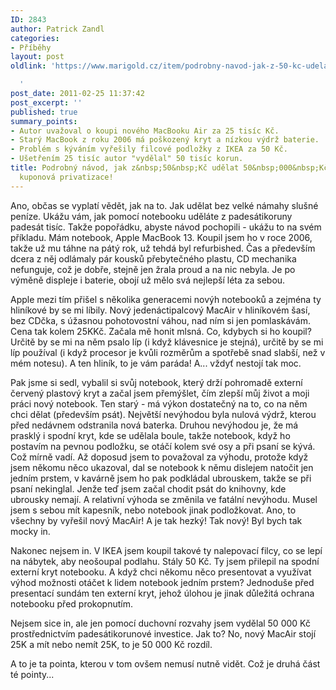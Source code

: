 ```yaml
---
ID: 2843
author: Patrick Zandl
categories:
- Příběhy
layout: post
oldlink: 'https://www.marigold.cz/item/podrobny-navod-jak-z-50-kc-udelat-50-000-kc-lepsi-nez-kuponova-privatizace

  '
post_date: 2011-02-25 11:37:42
post_excerpt: ''
published: true
summary_points:
- Autor uvažoval o koupi nového MacBooku Air za 25 tisíc Kč.
- Starý MacBook z roku 2006 má poškozený kryt a nízkou výdrž baterie.
- Problém s kýváním vyřešily filcové podložky z IKEA za 50 Kč.
- Ušetřením 25 tisíc autor "vydělal" 50 tisíc korun.
title: Podrobný návod, jak z&nbsp;50&nbsp;Kč udělat 50&nbsp;000&nbsp;Kč. Lepší, než
  kuponová privatizace!
---
```


Ano, občas se vyplatí vědět, jak na to. Jak udělat bez velké námahy slušné peníze. Ukážu vám, jak pomocí notebooku uděláte z padesátikoruny padesát tisíc.
Takže popořádku, abyste návod pochopili - ukážu to na svém příkladu. Mám notebook, Apple MacBook 13. Koupil jsem ho v roce 2006, takže už mu táhne na pátý rok, už tehdá byl refurbished. Čas a především dcera z něj odlámaly pár kousků přebytečného plastu, CD mechanika nefunguje, což je dobře, stejně jen žrala proud a na nic nebyla. Je po výměně displeje i baterie, obojí už mělo svá nejlepší léta za sebou.


Apple mezi tím přišel s několika generacemi novýh notebooků a zejména ty hliníkové by se mi líbily. Nový jedenáctipalcový MacAir v hliníkovém šasí, bez CDčka, s úžasnou pohotovostní váhou, nad ním si jen pomlaskávám. Cena tak kolem 25KKč. Začala mě honit mlsná. Co, kdybych si ho koupil? Určitě by se mi na něm psalo líp (i když klávesnice je stejná), určitě by se  mi líp používal (i když procesor je kvůli rozměrům a spotřebě snad slabší, než v mém notesu). A ten hliník, to je vám paráda! A... vždyť nestojí tak moc. 

Pak jsme si sedl, vybalil si svůj notebook, který drží pohromadě externí červený plastový kryt a začal jsem přemýšlet, čím zlepší můj život a moji práci nový notebook. Ten starý - má výkon dostatečný na to, co na něm chci dělat (především psát). Největší nevýhodou byla nulová výdrž, kterou před nedávnem odstranila nová baterka. Druhou nevýhodou je, že má prasklý i spodní kryt, kde se udělala boule, takže notebook, když ho postavím na pevnou podložku, se otáčí kolem své osy a při psaní se kývá. Což mírně vadí. Až doposud jsem to považoval za výhodu, protože když jsem někomu něco ukazoval, dal se notebook k němu dislejem natočit jen jedním prstem, v kavárně jsem ho pak podkládal ubrouskem, takže se při psaní nekinglal. Jenže teď jsem začal chodit psát do knihovny, kde ubrousky nemají. A relativní výhoda se změnila ve fatální nevýhodu. Musel jsem s sebou mít kapesník, nebo notebook jinak podložkovat. Ano, to všechny by vyřešil nový MacAir! A je tak hezký! Tak nový! Byl bych tak mocky in. 

Nakonec nejsem in. V IKEA jsem koupil takové ty nalepovací filcy, co se lepí na nábytek, aby neošoupal podlahu. Stály 50 Kč. Ty jsem přilepil na spodní externí kryt notebooku. A když chci někomu něco presentovat a využívat výhod možnosti otáčet k lidem notebook jedním prstem? Jednoduše před presentací sundám ten externí kryt, jehož úlohou je jinak důležitá ochrana notebooku před prokopnutím.

Nejsem sice in, ale jen pomocí duchovní rozvahy jsem vydělal 50 000 Kč prostřednictvím padesátikorunové investice. Jak to? No, nový MacAir stojí 25K a mít nebo nemít 25K, to je 50 000 Kč rozdíl. 

A to je ta pointa, kterou v tom ovšem nemusí nutně vidět. Což je druhá část té pointy...